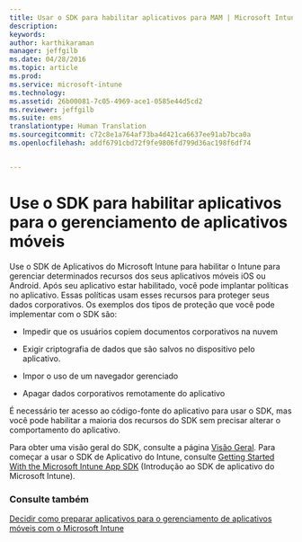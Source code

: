 ```yaml
---
title: Usar o SDK para habilitar aplicativos para MAM | Microsoft Intune
description: 
keywords: 
author: karthikaraman
manager: jeffgilb
ms.date: 04/28/2016
ms.topic: article
ms.prod: 
ms.service: microsoft-intune
ms.technology: 
ms.assetid: 26b00081-7c05-4969-ace1-0585e44d5cd2
ms.reviewer: jeffgilb
ms.suite: ems
translationtype: Human Translation
ms.sourcegitcommit: c72c8e1a764af73ba4d421ca6637ee91ab7bca0a
ms.openlocfilehash: addf6791cbd72f9fe9806fd799d36ac198f6df74


---
```


# Use o SDK para habilitar aplicativos para o gerenciamento de aplicativos móveis
Use o SDK de Aplicativos do Microsoft Intune para habilitar o Intune para gerenciar determinados recursos dos seus aplicativos móveis iOS ou Android. Após seu aplicativo estar habilitado, você pode implantar políticas no aplicativo. Essas políticas usam esses recursos para proteger seus dados corporativos. Os exemplos dos tipos de proteção que você pode implementar com o SDK são:

-   Impedir que os usuários copiem documentos corporativos na nuvem

-   Exigir criptografia de dados que são salvos no dispositivo pelo aplicativo.

-   Impor o uso de um navegador gerenciado

-   Apagar dados corporativos remotamente do aplicativo

É necessário ter acesso ao código-fonte do aplicativo para usar o SDK, mas você pode habilitar a maioria dos recursos do SDK sem precisar alterar o comportamento do aplicativo.

Para obter uma visão geral do SDK, consulte a página [Visão Geral](/intune/develop/intune-app-sdk). Para começar a usar o SDK de Aplicativo do Intune, consulte [Getting Started With the Microsoft Intune App SDK](/intune/develop/intune-app-sdk-get-started) (Introdução ao SDK de aplicativo do Microsoft Intune).

### Consulte também
[Decidir como preparar aplicativos para o gerenciamento de aplicativos móveis com o Microsoft Intune](decide-how-to-prepare-apps-for-mobile-application-management-with-microsoft-intune.md)



<!--HONumber=Jul16_HO3-->


